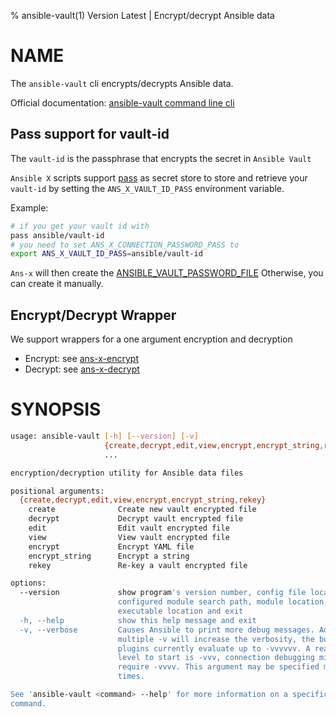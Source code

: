 % ansible-vault(1) Version Latest | Encrypt/decrypt Ansible data
# NAME

The `ansible-vault` cli encrypts/decrypts Ansible data.

Official documentation: [ansible-vault command line cli](https://docs.ansible.com/ansible/latest/cli/ansible-vault.html)

## Pass support for vault-id

The `vault-id` is the passphrase that encrypts the secret in `Ansible Vault` 

`Ansible X` scripts support [pass](../ans-x-pass.md) as secret store
to store and retrieve your `vault-id` by setting the `ANS_X_VAULT_ID_PASS` environment variable.

Example:
```bash
# if you get your vault id with
pass ansible/vault-id
# you need to set ANS_X_CONNECTION_PASSWORD_PASS to
export ANS_X_VAULT_ID_PASS=ansible/vault-id
```
`Ans-x` will then create the [ANSIBLE_VAULT_PASSWORD_FILE](https://docs.ansible.com/ansible/devel/reference_appendices/config.html#envvar-ANSIBLE_VAULT_PASSWORD_FILE)
Otherwise, you can create it manually.

## Encrypt/Decrypt Wrapper

We support wrappers for a one argument encryption and decryption
* Encrypt: see [ans-x-encrypt](../bin-generated/ans-x-encrypt.md)
* Decrypt: see [ans-x-decrypt](../bin-generated/ans-x-decrypt.md)

# SYNOPSIS

```bash
usage: ansible-vault [-h] [--version] [-v]
                     {create,decrypt,edit,view,encrypt,encrypt_string,rekey}
                     ...

encryption/decryption utility for Ansible data files

positional arguments:
  {create,decrypt,edit,view,encrypt,encrypt_string,rekey}
    create              Create new vault encrypted file
    decrypt             Decrypt vault encrypted file
    edit                Edit vault encrypted file
    view                View vault encrypted file
    encrypt             Encrypt YAML file
    encrypt_string      Encrypt a string
    rekey               Re-key a vault encrypted file

options:
  --version             show program's version number, config file location,
                        configured module search path, module location,
                        executable location and exit
  -h, --help            show this help message and exit
  -v, --verbose         Causes Ansible to print more debug messages. Adding
                        multiple -v will increase the verbosity, the builtin
                        plugins currently evaluate up to -vvvvvv. A reasonable
                        level to start is -vvv, connection debugging might
                        require -vvvv. This argument may be specified multiple
                        times.

See 'ansible-vault <command> --help' for more information on a specific
command.
```